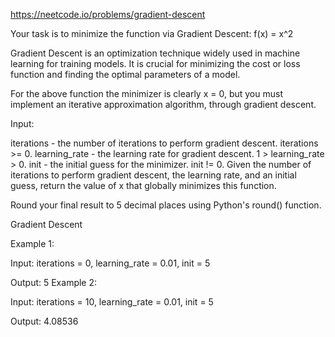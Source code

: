 https://neetcode.io/problems/gradient-descent

Your task is to minimize the function via Gradient Descent: 
f(x) = x^2

Gradient Descent is an optimization technique widely used in machine learning for training models. It is crucial for minimizing the cost or loss function and finding the optimal parameters of a model.

For the above function the minimizer is clearly x = 0, but you must implement an iterative approximation algorithm, through gradient descent.

Input:

iterations - the number of iterations to perform gradient descent. iterations >= 0.
learning_rate - the learning rate for gradient descent. 1 > learning_rate > 0.
init - the initial guess for the minimizer. init != 0.
Given the number of iterations to perform gradient descent, the learning rate, and an initial guess, return the value of x that globally minimizes this function.

Round your final result to 5 decimal places using Python's round() function.

Gradient Descent

Example 1:

Input: 
iterations = 0, learning_rate = 0.01, init = 5

Output:
5
Example 2:

Input: 
iterations = 10, learning_rate = 0.01, init = 5

Output:
4.08536